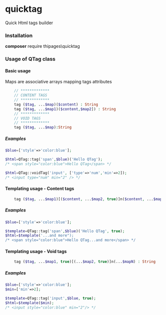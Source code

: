 # quicktag
Quick Html tags builder

### Installation
**composer** require thipages\quicktag


### Usage of QTag class
#### Basic usage
Maps are associative arrays mapping tags attributes
```php
    // *************
    // CONTENT TAGS
    // *************
    tag ($tag, ...$map)($content) : String
    tag ($tag, ...$map1)($content,$map2]) : String
    // *************
    // VOID TAGS
    // *************
    tag ($tag, ...$map):String
```
##### Examples
```php
$blue=['style'=>'color:blue'];

$html=QTag::tag('span',$blue)('Hello QTag');
/* <span style="color:blue">Hello QTag</span> */

$html=QTag::voidTag('input', ['type'=>'num','min'=>2]);
/* <input type="num" min="2" /> */
```
#### Templating usage - Content tags
```php
    tag ($tag, ...$map1)[($content, ...$map2, true)]n($content, ...$mapN) : String
```
##### Examples
```php
$blue=['style'=>'color:blue'];

$template=QTag::tag('span',$blue)('Hello QTag', true);
$html=$template('...and more");
/* <span style="color:blue">Hello QTag...and more</span> */
```
#### Templating usage - Void tags
```php
    tag ($tag, ...$map1, true)[(...$map2, true)]n(...$mapN) : String
```
##### Examples
```php
$blue=['style'=>'color:blue'];
$min=['min'=>2];

$template=QTag::tag('input',$blue, true);
$html=$template($min);
/* <input style="color:blue" min="2"/> */
```
